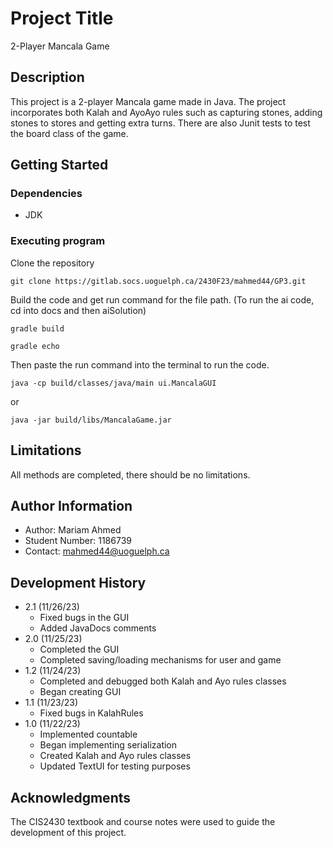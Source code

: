 # Project Title

2-Player Mancala Game

## Description

This project is a 2-player Mancala game made in Java. The project incorporates both Kalah and AyoAyo rules such as capturing stones, adding stones to stores and getting extra turns. There are also Junit tests to test the board class of the game.

## Getting Started

### Dependencies

* JDK

### Executing program

Clone the repository
```
git clone https://gitlab.socs.uoguelph.ca/2430F23/mahmed44/GP3.git
```

Build the code and get run command for the file path. (To run the ai code, cd into docs and then aiSolution)
```
gradle build

gradle echo
```
Then paste the run command into the terminal to run the code.

```
java -cp build/classes/java/main ui.MancalaGUI
```
or
```
java -jar build/libs/MancalaGame.jar
```

## Limitations
All methods are completed, there should be no limitations.

## Author Information

* Author: Mariam Ahmed
* Student Number: 1186739
* Contact: mahmed44@uoguelph.ca

## Development History
* 2.1 (11/26/23)
    * Fixed bugs in the GUI
    * Added JavaDocs comments
* 2.0 (11/25/23)
    * Completed the GUI
    * Completed saving/loading mechanisms for user and game
* 1.2 (11/24/23)
    * Completed and debugged both Kalah and Ayo rules classes
    * Began creating GUI
* 1.1 (11/23/23)
    * Fixed bugs in KalahRules
* 1.0 (11/22/23)
    * Implemented countable
    * Began implementing serialization
    * Created Kalah and Ayo rules classes
    * Updated TextUI for testing purposes

## Acknowledgments
The CIS2430 textbook and course notes were used to guide the development of this project.

